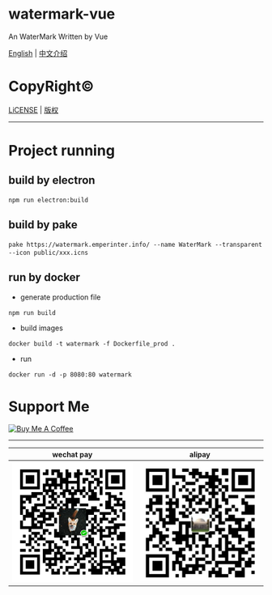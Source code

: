 # watermark-vue

An WaterMark Written by Vue

[English](README.md) | [中文介绍](READEME_cn.md)

# CopyRight©️

[LiCENSE](LICENSE.md) | [版权](LICENSE_cn.md)

----

# Project running

## build by electron

```shell
npm run electron:build
```

## build by pake

```shell
pake https://watermark.emperinter.info/ --name WaterMark --transparent --icon public/xxx.icns
```

## run by docker

- generate production file

```shell
npm run build
```

- build images

```shell
docker build -t watermark -f Dockerfile_prod .
```

- run

```shell
docker run -d -p 8080:80 watermark
```

# Support Me

<a href="https://www.buymeacoffee.com/emperinter" target="_blank"><img src="https://bmc-cdn.nyc3.digitaloceanspaces.com/BMC-button-images/custom_images/orange_img.png" alt="Buy Me A Coffee" style="height: auto !important;width: auto !important;" ></a>

---

|wechat pay |alipay|
|:---:|:---:|
|![](src/assets/wx.png)|![](src/assets/zfb.jpg)|